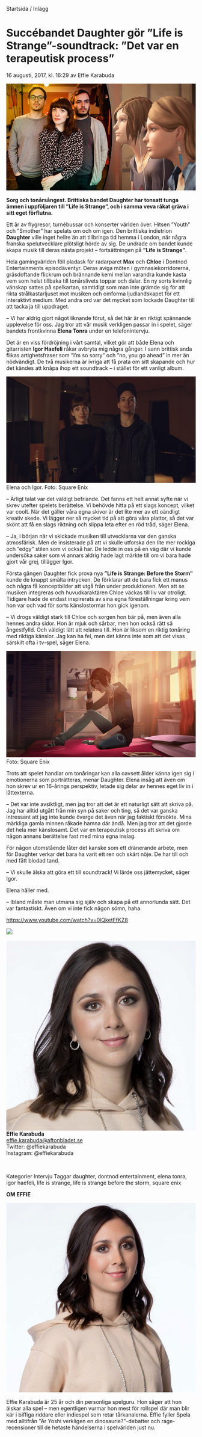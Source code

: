Startsida / Inlägg 

# Succébandet Daughter gör ”Life is Strange”-soundtrack: ”Det var en terapeutisk process”

16 augusti, 2017, kl. 16:29 av Effie Karabuda 

<img src="/Text/Resources/daughterlifeisstrange-1.png">

**Sorg och tonårsångest. Brittiska bandet Daughter har tonsatt tunga ämnen i uppföljaren till ”Life is Strange”, och i samma veva råkat gräva i sitt eget förflutna.**

Ett år av flygresor, turnébussar och konserter världen över. Hitsen ”Youth” och ”Smother” har spelats om och om igen. Den brittiska indietrion **Daughter** ville inget hellre än att tillbringa tid hemma i London, när några franska spelutvecklare plötsligt hörde av sig. De undrade om bandet kunde skapa musik till deras nästa projekt – fortsättningen på **”Life is Strange”**.

Hela gamingvärlden föll pladask för radarparet **Max** och **Chloe** i Dontnod Entertainments episodäventyr. Deras aviga möten i gymnasiekorridorerna, gräsdoftande flickrum och brännande kemi mellan varandra kunde kasta vem som helst tillbaka till tonårslivets toppar och dalar. En ny sorts kvinnlig vänskap sattes på spelkartan, samtidigt som man inte grämde sig för att rikta strålkastarljuset mot musiken och omforma ljudlandskapet för ett interaktivt medium. Med andra ord var det mycket som lockade Daughter till att tacka ja till uppdraget.

– Vi har aldrig gjort något liknande förut, så det här är en riktigt spännande upplevelse för oss. Jag tror att vår musik verkligen passar in i spelet, säger bandets frontkvinna **Elena Tonra** under en telefonintervju.

Det är en viss fördröjning i vårt samtal, vilket gör att både Elena och gitarristen **Igor Haefeli** råkar avbryta mig några gånger. I sann brittisk anda flikas artighetsfraser som ”I’m so sorry” och ”no, you go ahead” in mer än nödvändigt. De två musikerna är ivriga att få prata om sitt skapande och hur det kändes att knåpa ihop ett soundtrack – i stället för ett vanligt album.

<img src="/Text/Resources/daughterlis.jpg">
Elena och Igor. Foto: Square Enix

– Ärligt talat var det väldigt befriande. Det fanns ett helt annat syfte när vi skrev utefter spelets berättelse. Vi behövde hitta på ett slags koncept, vilket var coolt. När det gäller våra egna skivor är det lite mer av ett oändligt kreativ skede. Vi lägger ner så mycket tid på att göra våra plattor, så det var skönt att få en slags riktning och slippa leta efter en röd tråd, säger Elena.

– Ja, i början när vi skickade musiken till utvecklarna var den ganska atmosfärisk. Men de insisterade på att vi skulle utforska den lite mer rockiga och ”edgy” stilen som vi också har. De ledde in oss på en väg där vi kunde undersöka saker som vi annars aldrig hade lagt märkte till om vi bara hade gjort vår grej, tillägger Igor.

Första gången Daughter fick prova nya **”Life is Strange: Before the Storm”** kunde de knappt smälta intrycken. De förklarar att de bara fick ett manus och några få konceptbilder att utgå från under produktionen. Men att se musiken integreras och huvudkaraktären Chloe väckas till liv var otroligt. Tidigare hade de endast inspirerats av sina egna föreställningar kring vem hon var och vad för sorts känslostormar hon gick igenom.

– Vi drogs väldigt stark till Chloe och sorgen hon bär på, men även alla hennes andra sidor. Hon är mjuk och sårbar, men hon också rätt så ångestfylld. Och väldigt lätt att relatera till. Hon är liksom en riktig tonåring med riktiga känslor. Jag kan ha fel, men det känns inte som att det visas särskilt ofta i tv-spel, säger Elena.

<img src="/Text/Resources/lifeis3.png">
Foto: Square Enix

Trots att spelet handlar om tonåringar kan alla oavsett ålder känna igen sig i emotionerna som porträtteras, menar Daughter. Elena insåg att även om hon skrev ur en 16-årings perspektiv, letade sig delar av hennes eget liv in i låttexterna.

– Det var inte avsiktligt, men jag tror att det är ett naturligt sätt att skriva på. Jag har alltid utgått från min syn på saker och ting, så det var ganska intressant att jag inte kunde överge det även när jag faktiskt försökte. Mina märkliga gamla minnen råkade hamna där ändå. Men jag tror att det gjorde det hela mer känslosamt. Det var en terapeutisk process att skriva om någon annans berättelse fast med mina egna inslag.

För någon utomstående låter det kanske som ett dränerande arbete, men för Daughter verkar det bara ha varit ett ren och skärt nöje. De har till och med fått blodad tand.

– Vi skulle älska att göra ett till soundtrack! Vi lärde oss jättemycket, säger Igor.

Elena håller med.

– Ibland måste man utmana sig själv och skapa på ett annorlunda sätt. Det var fantastiskt. Även om vi inte fick någon sömn, haha.

https://www.youtube.com/watch?v=0lQketFfKZ8

[<img src="https://static.cdn.asset.aparat.cloud/avt/8042778-2389-l__4979.jpg">](https://www.aparat.com/v/g059m6z)


<img src="/Text/Resources/920.jpg" align="left">


**Effie Karabuda** \
effie.karabuda@aftonbladet.se \
Twitter: @effiekarabuda \
Instagram: @effiekarabuda

<br clear="left"/>


Kategorier Intervju
Taggar daughter, dontnod entertainment, elena tonra, igor haefeli, life is strange, life is strange before the storm, square enix

**OM EFFIE**

<img src="/Text/Resources/effiequad3.jpg">

Effie Karabuda är 25 år och din personliga spelguru. Hon säger att hon älskar alla spel – men egentligen vurmar hon mest för rollspel där man blir kär i biffiga riddare eller indiespel som retar tårkanalerna. Effie fyller Spela med alltifrån "Är Yoshi verkligen en dinosaurie?"-debatter och rage-recensioner till de hetaste händelserna i spelvärlden just nu.



